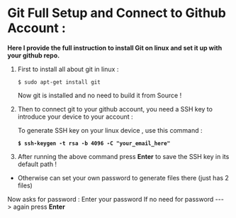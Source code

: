 # Git Full Setup and Connect to Github Account : 
**Here I provide the full instruction to install Git on linux and set it up with your github repo.**

1) First to install all about git in linux :

	`$ sudo apt-get install git`

	Now git is installed and no need to build it from Source !

2) Then to connect git to your github account, 
you need a SSH key to introduce your device to your account : 

	To generate SSH key on your linux device , use this command : 

	**`$ ssh-keygen -t rsa -b 4096 -C "your_email_here"`**

3) After running the above command press **Enter** to save the SSH key in its default path !

- Otherwise can set your own password to generate files there (just has 2 files)

Now asks for password : Enter your password
If no need for password ---> again press **Enter**



